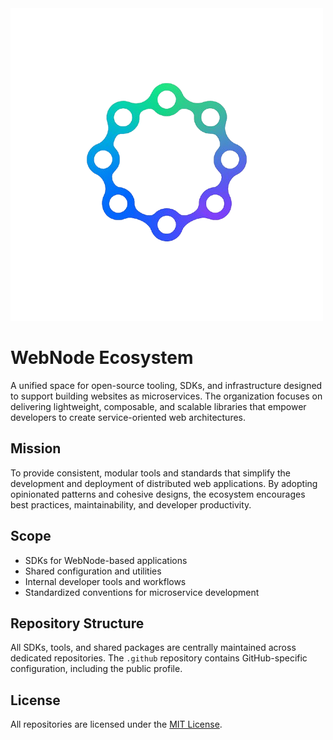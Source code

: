 <picture style='text-align: center;'>
  <img src='../assets/logo-bgless.png' alt='logo' />
</picture>

# WebNode Ecosystem

A unified space for open-source tooling, SDKs, and infrastructure designed to support building websites as microservices. The organization focuses on delivering lightweight, composable, and scalable libraries that empower developers to create service-oriented web architectures.

## Mission

To provide consistent, modular tools and standards that simplify the development and deployment of distributed web applications. By adopting opinionated patterns and cohesive designs, the ecosystem encourages best practices, maintainability, and developer productivity.

## Scope

- SDKs for WebNode-based applications
- Shared configuration and utilities
- Internal developer tools and workflows
- Standardized conventions for microservice development

## Repository Structure

All SDKs, tools, and shared packages are centrally maintained across dedicated repositories. The `.github` repository contains GitHub-specific configuration, including the public profile.

## License

All repositories are licensed under the [MIT License](https://opensource.org/licenses/MIT).
